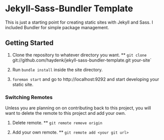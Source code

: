 # Jekyll-Sass-Bundler Template

This is just a starting point for creating static sites with Jekyll and Sass. I included Bundler for
simple package management.


## Getting Started

1. Clone the repository to whatever directory you want.
** `git clone `git://github.com/haydenk/jekyll-sass-bundler-template.git your-site`

2. Run `bundle install` inside the site directory.

3. `foreman start` and go to http://localhost:9292 and start developing your static site.



### Switching Remotes

Unless you are planning on on contributing back to this project, you will want to delete
the remote to this project and add your own.

1. Delete remote.
** `git remote remove origin`

2. Add your own remote.
** `git remote add <your git url>`

